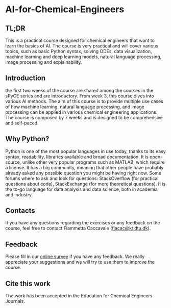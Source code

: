 # AI-for-Chemical-Engineers

## TL;DR
This is a practical course designed for chemical engineers that want to learn the basics of AI. The course is very practical and will cover various topics, such as basic Python syntax, solving ODEs, data visualization, machine learning and deep learning models, natural language processing, image processing and explainability.

## Introduction
the first two weeks of the course are shared among the courses in the sPyCE series and are introductory. 
From week 3, this course dives into various AI methods. The aim of this course is to provide multiple use cases of how machine learning, natural language processing, and image processing can be applied in various chemical engineering applications. 
The course is composed by 7 weeks and is designed to be comprehensive and self-paced. 

## Why Python?
Python is one of the most popular languages in use today, thanks to its easy syntax, readability, libraries available and broad documentation. It is open-source, unlike other very popular programs such as MATLAB, which require a license. It has a big community, meaning that other people have probably already asked any possible question you might be having right now. Some forums where to ask and look for questions: StackOverflow (for practical questions about code), StackExchange (for more theoretical questions). It is the to-go language for data analysis and data science, both in academia and industry.

## Contacts
If you have any questions regarding the exercises or any feedback on the course, feel free to contact Fiammetta Caccavale (fiacac@kt.dtu.dk).

## Feedback
Please fill in our [online survey](https://forms.gle/YSpXw5awUHGtMYas5) if you have any feedback. We really appreciate your suggestions and we will try to use them to improve the course.

## Cite this work
The work has been accepted in the Education for Chemical Engineers Journals.
